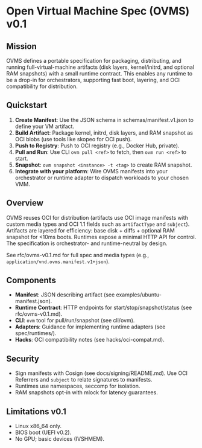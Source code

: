 # Open Virtual Machine Spec (OVMS) v0.1

## Mission
OVMS defines a portable specification for packaging, distributing, and running full-virtual-machine artifacts (disk layers, kernel/initrd, and optional RAM snapshots) with a small runtime contract. This enables any runtime to be a drop-in for orchestrators, supporting fast boot, layering, and OCI compatibility for distribution.

## Quickstart
1. **Create Manifest**: Use the JSON schema in schemas/manifest.v1.json to define your VM artifact.
2. **Build Artifact**: Package kernel, initrd, disk layers, and RAM snapshot as OCI blobs (use tools like skopeo for OCI push).
3. **Push to Registry**: Push to OCI registry (e.g., Docker Hub, private).
4. **Pull and Run**: Use CLI `ovm pull <ref>` to fetch, then `ovm run <ref>` to start.
5. **Snapshot**: `ovm snapshot <instance> -t <tag>` to create RAM snapshot.
6. **Integrate with your platform**: Wire OVMS manifests into your orchestrator or runtime adapter to dispatch workloads to your chosen VMM.

## Overview
OVMS reuses OCI for distribution (artifacts use OCI image manifests with custom media types and OCI 1.1 fields such as `artifactType` and `subject`). Artifacts are layered for efficiency: base disk + diffs + optional RAM snapshot for <10ms boots. Runtimes expose a minimal HTTP API for control. The specification is orchestrator- and runtime-neutral by design.

See rfc/ovms-v0.1.md for full spec and media types (e.g., `application/vnd.ovms.manifest.v1+json`).

## Components
- **Manifest**: JSON describing artifact (see examples/ubuntu-manifest.json).
- **Runtime Contract**: HTTP endpoints for start/stop/snapshot/status (see rfc/ovms-v0.1.md).
- **CLI**: `ovm` tool for pull/run/snapshot (see cli/ovm).
- **Adapters**: Guidance for implementing runtime adapters (see spec/runtimes/).
- **Hacks**: OCI compatibility notes (see hacks/oci-compat.md).

## Security
- Sign manifests with Cosign (see docs/signing/README.md). Use OCI Referrers and `subject` to relate signatures to manifests.
- Runtimes use namespaces, seccomp for isolation.
- RAM snapshots opt-in with mlock for latency guarantees.

## Limitations v0.1
- Linux x86_64 only.
- BIOS boot (UEFI v0.2).
- No GPU; basic devices (IVSHMEM).

